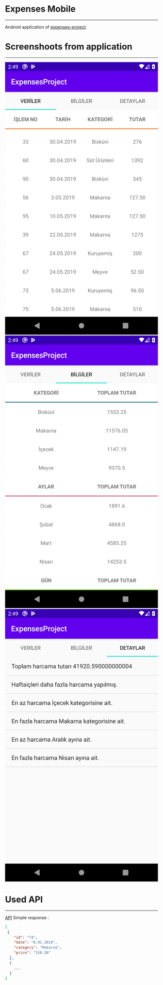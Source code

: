 # Expenses Mobile
-------
Android application of [expenses-project](https://github.com/nejdetkadir/expenses-project).
# Screenshoots from application
-------
![Database](docs/Screenshot_1.png)
![Database](docs/Screenshot_2.png)
![Database](docs/Screenshot_3.png)
# Used API
-------
[API](https://api.nejdetkadirbektas.com/expenses/) 
Simple response :
```json
[
 {
    "id": "74",
    "date": "8.01.2019",
    "category": "Makarna",
    "price": "510.50"
  },
  {
    ...
  }
]
```

